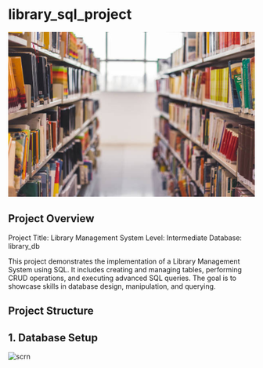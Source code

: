# library_sql_project
![Lib. Logo](https://github.com/rawat24anuj/library_sql_project/blob/main/Lib.%20Logo.jpg?raw=true)

## Project Overview
Project Title: Library Management System
Level: Intermediate
Database: library_db

This project demonstrates the implementation of a Library Management System using SQL. It includes creating and managing tables, performing CRUD operations, and executing advanced SQL queries. The goal is to showcase skills in database design, manipulation, and querying.

## Project Structure
## 1. Database Setup
![scrn]()
